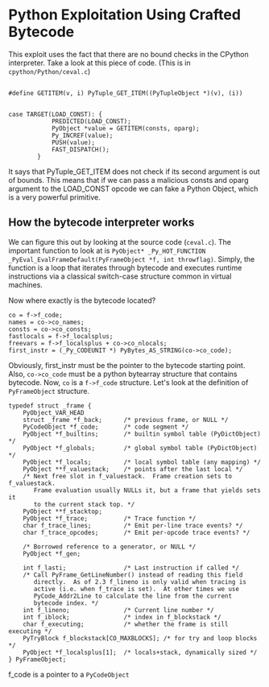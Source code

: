 # Python Exploitation Using Crafted Bytecode

This exploit uses the fact that there are no bound checks in the CPython interpreter. Take a look at this piece of code. (This is in `cpython/Python/ceval.c`)

```

#define GETITEM(v, i) PyTuple_GET_ITEM((PyTupleObject *)(v), (i))


case TARGET(LOAD_CONST): {
            PREDICTED(LOAD_CONST);
            PyObject *value = GETITEM(consts, oparg);
            Py_INCREF(value);
            PUSH(value);
            FAST_DISPATCH();
        }
```

It says that PyTuple_GET_ITEM does not check if its second argument is out of bounds. This means that if we can pass a malicious consts and oparg argument to the LOAD_CONST opcode we can fake a Python Object, which is a very powerful primitive.


## How the bytecode interpreter works

We can figure this out by looking at the source code (`ceval.c`). The important function to look at is 
`PyObject* _Py_HOT_FUNCTION _PyEval_EvalFrameDefault(PyFrameObject *f, int throwflag)`. Simply, the function is a loop that iterates through bytecode and executes runtime instructions via a classical switch-case structure common in virtual machines.


Now where exactly is the bytecode located? 

```
co = f->f_code;
names = co->co_names;
consts = co->co_consts;
fastlocals = f->f_localsplus;
freevars = f->f_localsplus + co->co_nlocals;
first_instr = (_Py_CODEUNIT *) PyBytes_AS_STRING(co->co_code);
```

Obviously, first_instr must be the pointer to the bytecode starting point. Also, `co->co_code` must be a python bytearray structure that contains bytecode. Now, `co` is a `f->f_code` structure. Let's look at the definition of `PyFrameObject` structure.

```
typedef struct _frame {
    PyObject_VAR_HEAD
    struct _frame *f_back;      /* previous frame, or NULL */
    PyCodeObject *f_code;       /* code segment */
    PyObject *f_builtins;       /* builtin symbol table (PyDictObject) */
    PyObject *f_globals;        /* global symbol table (PyDictObject) */
    PyObject *f_locals;         /* local symbol table (any mapping) */
    PyObject **f_valuestack;    /* points after the last local */
    /* Next free slot in f_valuestack.  Frame creation sets to f_valuestack.
       Frame evaluation usually NULLs it, but a frame that yields sets it
       to the current stack top. */
    PyObject **f_stacktop;
    PyObject *f_trace;          /* Trace function */
    char f_trace_lines;         /* Emit per-line trace events? */
    char f_trace_opcodes;       /* Emit per-opcode trace events? */

    /* Borrowed reference to a generator, or NULL */
    PyObject *f_gen;

    int f_lasti;                /* Last instruction if called */
    /* Call PyFrame_GetLineNumber() instead of reading this field
       directly.  As of 2.3 f_lineno is only valid when tracing is
       active (i.e. when f_trace is set).  At other times we use
       PyCode_Addr2Line to calculate the line from the current
       bytecode index. */
    int f_lineno;               /* Current line number */
    int f_iblock;               /* index in f_blockstack */
    char f_executing;           /* whether the frame is still executing */
    PyTryBlock f_blockstack[CO_MAXBLOCKS]; /* for try and loop blocks */
    PyObject *f_localsplus[1];  /* locals+stack, dynamically sized */
} PyFrameObject;
```

f_code is a pointer to a `PyCodeObject`